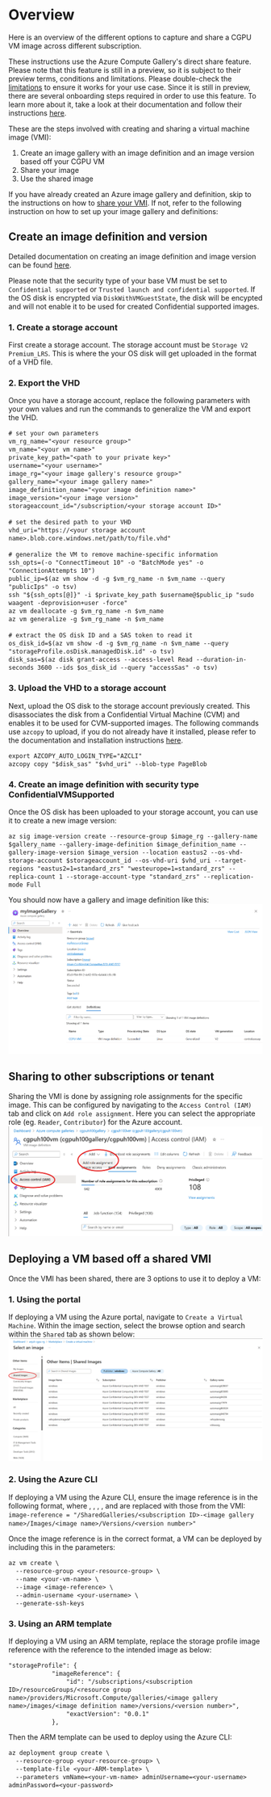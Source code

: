 # Overview
Here is an overview of the different options to capture and share a CGPU VM image across different subscription. 

These instructions use the Azure Compute Gallery's direct share feature. Please note that this feature is still in a preview, so it is subject to their preview terms, conditions and limitations. Please double-check the [limitations](https://learn.microsoft.com/en-us/azure/virtual-machines/share-gallery-direct?tabs=portaldirect#limitations) to ensure it works for your use case. Since it is still in preview, there are several onboarding steps required in order to use this feature. To learn more about it, take a look at their documentation and follow their instructions [here](https://learn.microsoft.com/en-us/azure/virtual-machines/share-gallery-direct?tabs=portaldirect). 

These are the steps involved with creating and sharing a virtual machine image (VMI):
1. Create an image gallery with an image definition and an image version based off your CGPU VM
2. Share your image
3. Use the shared image

If you have already created an Azure image gallery and definition, skip to the instructions on how to [share your VMI](#sharing-within-a-subscription). If not, refer to the following instruction on how to set up your image gallery and definitions:

## Create an image definition and version
Detailed documentation on creating an image definition and image version can be found [here](https://learn.microsoft.com/en-us/azure/virtual-machines/image-version?tabs=portal%2Ccli2).

Please note that the security type of your base VM must be set to `Confidential supported` or `Trusted launch and confidential supported`. If the OS disk is encrypted via `DiskWithVMGuestState`, the disk will be encypted and will not enable it to be used for created Confidential supported images. 

### 1. Create a storage account
First create a storage account. The storage account must be `Storage V2 Premium_LRS`. This is where the your OS disk will get uploaded in the format of a VHD file.

### 2. Export the VHD
Once you have a storage account, replace the following parameters with your own values and run the commands to generalize the VM and export the VHD.
```
# set your own parameters
vm_rg_name="<your resource group>"
vm_name="<your vm name>"
private_key_path="<path to your private key>"
username="<your username>"
image_rg="<your image gallery's resource group>"
gallery_name="<your image gallery name>"
image_definition_name="<your image definition name>"
image_version="<your image version>"
storageaccount_id="/subscription/<your storage account ID>"

# set the desired path to your VHD
vhd_uri="https://<your storage account name>.blob.core.windows.net/path/to/file.vhd" 

# generalize the VM to remove machine-specific information
ssh_opts=(-o "ConnectTimeout 10" -o "BatchMode yes" -o "ConnectionAttempts 10")
public_ip=$(az vm show -d -g $vm_rg_name -n $vm_name --query "publicIps" -o tsv)
ssh "${ssh_opts[@]}" -i $private_key_path $username@$public_ip "sudo waagent -deprovision+user -force"
az vm deallocate -g $vm_rg_name -n $vm_name
az vm generalize -g $vm_rg_name -n $vm_name

# extract the OS disk ID and a SAS token to read it
os_disk_id=$(az vm show -d -g $vm_rg_name -n $vm_name --query "storageProfile.osDisk.managedDisk.id" -o tsv)
disk_sas=$(az disk grant-access --access-level Read --duration-in-seconds 3600 --ids $os_disk_id --query "accessSas" -o tsv)
```

### 3. Upload the VHD to a storage account
Next, upload the OS disk to the storage account previously created. This disassociates the disk from a Confidential Virtual Machine (CVM) and enables it to be used for CVM-supported images. The following commands use `azcopy` to upload, if you do not already have it installed, please refer to the documentation and installation instructions [here](https://learn.microsoft.com/en-us/azure/storage/common/storage-use-azcopy-v10?tabs=dnf).

```
export AZCOPY_AUTO_LOGIN_TYPE="AZCLI"
azcopy copy "$disk_sas" "$vhd_uri" --blob-type PageBlob
```

### 4. Create an image definition with security type ConfidentialVMSupported
Once the OS disk has been uploaded to your storage account, you can use it to create a new image version:

```
az sig image-version create --resource-group $image_rg --gallery-name $gallery_name --gallery-image-definition $image_definition_name --gallery-image-version $image_version --location eastus2 --os-vhd-storage-account $storageaccount_id --os-vhd-uri $vhd_uri --target-regions "eastus2=1=standard_zrs" "westeurope=1=standard_zrs" --replica-count 1 --storage-account-type "standard_zrs" --replication-mode Full
```

You should now have a gallery and image definition like this: ![Image Gallery Example](../images/image_gallery.png)


## Sharing to other subscriptions or tenant
Sharing the VMI is done by assigning role assignments for the specific image. This can be configured by navigating to the `Access Control (IAM)` tab and click on `Add role assignment`. Here you can select the appropriate role (eg. `Reader`, `Contributor`) for the Azure account.
![Add role assignment](../images/add_role_assignment.png)

## Deploying a VM based off a shared VMI
Once the VMI has been shared, there are 3 options to use it to deploy a VM:

### 1. Using the portal
If deploying a VM using the Azure portal, navigate to `Create a Virtual Machine`. Within the image section, select the browse option and search within the `Shared` tab as shown below: ![Shared image selection](../images/shared_images_portal.png)

### 2. Using the Azure CLI
If deploying a VM using the Azure CLI, ensure the image reference is in the following format, where <subscription ID>, <resource group name>, <image gallery name>, <image name>, and <version number> are replaced with those from the VMI:
`image-reference = "/SharedGalleries/<subscription ID>-<image gallery name>/Images/<image name>/Versions/<version number>"`

Once the image reference is in the correct format, a VM can be deployed by including this in the parameters:
```
az vm create \
  --resource-group <your-resource-group> \
  --name <your-vm-name> \
  --image <image-reference> \
  --admin-username <your-username> \
  --generate-ssh-keys
```
### 3. Using an ARM template
If deploying a VM using an ARM template, replace the storage profile image reference with the reference to the intended image as below:
```
"storageProfile": {
            "imageReference": {
                "id": "/subscriptions/<subscription ID>/resourceGroups/<resource group name>/providers/Microsoft.Compute/galleries/<image gallery name>/images/<image definition name>/versions/<version number>",
                "exactVersion": "0.0.1"
            },
```

Then the ARM template can be used to deploy using the Azure CLI:
```
az deployment group create \
  --resource-group <your-resource-group> \
  --template-file <your-ARM-template> \
  --parameters vmName=<your-vm-name> adminUsername=<your-username> adminPassword=<your-password>
```
